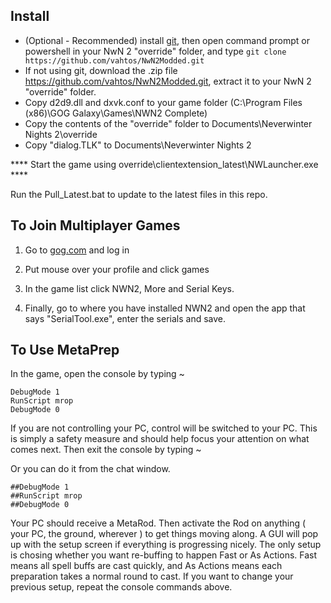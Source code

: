 ## Install
* (Optional - Recommended) install [git](https://git-scm.com/download/win), then open command prompt or powershell in your NwN 2 "override" folder, and type `git clone https://github.com/vahtos/NwN2Modded.git`
* If not using git, download the .zip file https://github.com/vahtos/NwN2Modded.git, extract it to your NwN 2 "override" folder.
* Copy d2d9.dll and dxvk.conf to your game folder (C:\Program Files (x86)\GOG Galaxy\Games\NWN2 Complete)
* Copy the contents of the "override" folder to Documents\Neverwinter Nights 2\override
* Copy "dialog.TLK" to Documents\Neverwinter Nights 2

**** Start the game using override\clientextension_latest\NWLauncher.exe ****

Run the Pull_Latest.bat to update to the latest files in this repo.


## To Join Multiplayer Games

1. Go to [gog.com](https://www.gog.com/) and log in

2. Put mouse over your profile and click games

3. In the game list click NWN2, More and Serial Keys.

4. Finally, go to where you have installed NWN2 and open the app that says "SerialTool.exe", enter the serials and save.

## To Use MetaPrep
In the game, open the console by typing ~

```
DebugMode 1
RunScript mrop
DebugMode 0
```
If you are not controlling your PC, control will be switched to your PC. This is
simply a safety measure and should help focus your attention on what comes next.
Then exit the console by typing ~

Or you can do it from the chat window.

```
##DebugMode 1
##RunScript mrop
##DebugMode 0
```

Your PC should receive a MetaRod. Then activate the Rod on anything ( your PC,
the ground, wherever ) to get things moving along. A GUI will pop up with the
setup screen if everything is progressing nicely. The only setup is chosing
whether you want re-buffing to happen Fast or As Actions. Fast means
all spell buffs are cast quickly, and As Actions means each preparation takes
a normal round to cast. If you want to change your previous setup, repeat the
console commands above.
